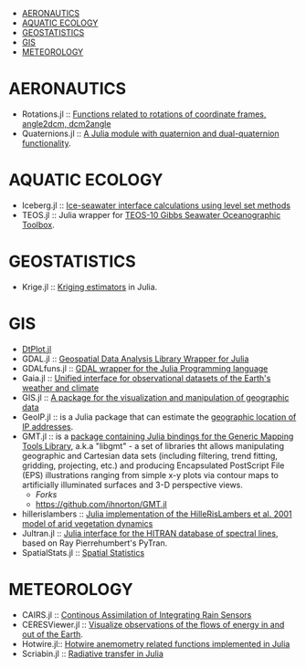 * [AERONAUTICS](#aeronautics)
* [AQUATIC ECOLOGY](#aquatic-ecology)
* [GEOSTATISTICS](#geostatistics)
* [GIS](#gis)
* [METEOROLOGY](#meteorology)


# AERONAUTICS
* Rotations.jl :: [Functions related to rotations of coordinate frames, angle2dcm, dcm2angle](https://github.com/ronisbr/Rotations.jl)
* Quaternions.jl :: [A Julia module with quaternion and dual-quaternion functionality](https://github.com/forio/Quaternions.jl).


# AQUATIC ECOLOGY
* Iceberg.jl :: [Ice-seawater interface calculations using level set methods](https://github.com/njwilson23/Iceberg.jl)
* TEOS.jl :: Julia wrapper for [TEOS-10 Gibbs Seawater Oceanographic Toolbox](https://github.com/njwilson23/TEOS.jl).

# GEOSTATISTICS
* Krige.jl :: [Kriging estimators](https://github.com/njwilson23/Krige.jl) in Julia.

# GIS 
* [DtPlot.jl](https://github.com/dejakaymac/DtPlot.jl)
* GDAL.jl :: [Geospatial Data Analysis Library Wrapper for Julia](https://github.com/wkearn/GDAL.jl)
* GDALfuns.jl :: [GDAL wrapper for the Julia Programming language](https://github.com/meggart/GDALfuns.jl)
* Gaia.jl :: [Unified interface for observational datasets of the Earth's weather and climate](https://github.com/jsbj/Gaia.jl)
* GIS.jl :: [A package for the visualization and manipulation of geographic data](https://github.com/wkearn/GIS.jl)
* GeoIP.jl :: is a Julia package that can estimate the [geographic location of IP addresses](https://github.com/johnmyleswhite/GeoIP.jl).
* GMT.jl :: is a [package containing Julia bindings for the Generic Mapping Tools Library](https://github.com/joa-quim/GMT.jl), a.k.a "libgmt" - a set of libraries tht allows manipulating geographic and Cartesian data sets (including filtering, trend fitting, gridding, projecting, etc.) and producing Encapsulated PostScript File (EPS) illustrations ranging from simple x-y plots via contour maps to artificially illuminated surfaces and 3-D perspective views. 
   * *Forks*
   * https://github.com/ihnorton/GMT.jl
* hillerislambers :: [Julia implementation of the HilleRisLambers et al. 2001 model of arid vegetation dynamics](https://github.com/wkearn/hillerislambers)
* Jultran.jl :: [Julia interface for the HITRAN database of spectral lines](https://github.com/jsbj/Jultran.jl), based on Ray Pierrehumbert's PyTran.
* SpatialStats.jl :: [Spatial Statistics](https://github.com/dchudz/SpatialStats.jl)


# METEOROLOGY
* CAIRS.jl :: [Continous Assimilation of Integrating Rain Sensors](https://github.com/scheidan/CAIRS.jl)
* CERESViewer.jl :: [Visualize observations of the flows of energy in and out of the Earth](https://github.com/jsbj/CERESViewer.jl).
* Hotwire.jl:: [Hotwire anemometry related functions implemented in Julia](https://github.com/pjabardo/Hotwire.jl)
* Scriabin.jl :: [Radiative transfer in Julia](https://github.com/jsbj/Scriabin.jl)

